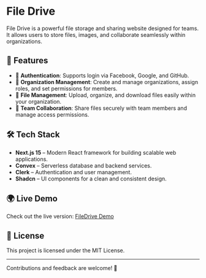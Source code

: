 # File Drive

File Drive is a powerful file storage and sharing website designed for teams. It allows users to store files, images, and collaborate seamlessly within organizations.

## 🚀 Features

- 🔑 **Authentication**: Supports login via Facebook, Google, and GitHub.
- 🏢 **Organization Management**: Create and manage organizations, assign roles, and set permissions for members.
- 📂 **File Management**: Upload, organize, and download files easily within your organization.
- 👥 **Team Collaboration**: Share files securely with team members and manage access permissions.

## 🛠️ Tech Stack

- **Next.js 15** – Modern React framework for building scalable web applications.
- **Convex** – Serverless database and backend services.
- **Clerk** – Authentication and user management.
- **Shadcn** – UI components for a clean and consistent design.

## 🌍 Live Demo

Check out the live version: [FileDrive Demo](https://file-drive-orcin.vercel.app/)

## 📜 License

This project is licensed under the MIT License.

---

Contributions and feedback are welcome! 🚀

